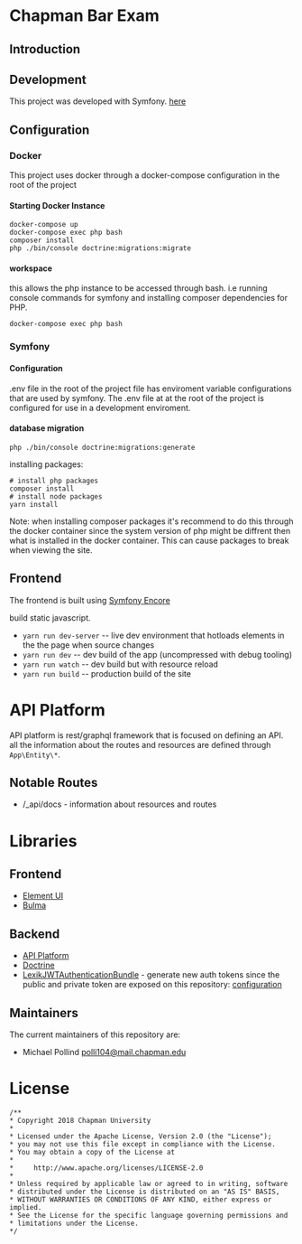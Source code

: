 # Chapman Bar Exam

## Introduction


## Development

This project was developed with Symfony. [here](https://symfony.com/)

## Configuration

### Docker

This project uses docker through a docker-compose configuration in the root of the project

#### Starting Docker Instance

```
docker-compose up
docker-compose exec php bash
composer install
php ./bin/console doctrine:migrations:migrate
```

#### workspace

this allows the php instance to be accessed through bash. i.e running console commands for symfony and installing composer dependencies for PHP.
```
docker-compose exec php bash
```

### Symfony

#### Configuration

.env file in the root of the project file has enviroment variable configurations that are used by symfony. The .env file at at the root of the project is configured for use in a development enviroment.


#### database migration
```
php ./bin/console doctrine:migrations:generate 
```


installing packages: 
```
# install php packages
composer install 
# install node packages
yarn install
```

Note: when installing composer packages it's recommend to do this through the docker container since the system version of php might be diffrent then what is installed in the docker container. This can cause packages to break when viewing the site.


## Frontend
The frontend is built using [Symfony Encore](https://symfony.com/doc/current/frontend.html)

build static javascript. 

* `yarn run dev-server` -- live dev environment that hotloads elements in the the page when source changes
* `yarn run dev` -- dev build of the app (uncompressed with debug tooling)
* `yarn run watch` -- dev build but with resource reload
* `yarn run build` -- production build of the site


# API Platform
API platform is rest/graphql framework that is focused on defining an API. all the information about the routes and resources are defined through `App\Entity\*`.

## Notable Routes
- /_api/docs - information about resources and routes


# Libraries

## Frontend

- [Element UI](https://element.eleme.io/#/en-US/component/installation)
- [Bulma](https://bulma.io/)

## Backend
- [API Platform](https://api-platform.com/)
- [Doctrine](https://www.doctrine-project.org/)
- [LexikJWTAuthenticationBundle](https://github.com/lexik/LexikJWTAuthenticationBundle) - generate new auth tokens since the public and private token are exposed on this repository: [configuration](https://github.com/lexik/LexikJWTAuthenticationBundle/blob/master/Resources/doc/index.md#configuration)
## Maintainers

The current maintainers of this repository are:

* Michael Pollind <polli104@mail.chapman.edu>

# License

```
/**
* Copyright 2018 Chapman University
*
* Licensed under the Apache License, Version 2.0 (the "License");
* you may not use this file except in compliance with the License.
* You may obtain a copy of the License at
*
*     http://www.apache.org/licenses/LICENSE-2.0
*
* Unless required by applicable law or agreed to in writing, software
* distributed under the License is distributed on an "AS IS" BASIS,
* WITHOUT WARRANTIES OR CONDITIONS OF ANY KIND, either express or implied.
* See the License for the specific language governing permissions and
* limitations under the License.
*/

```
